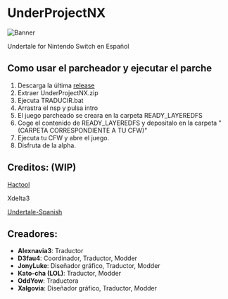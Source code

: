 # UnderProjectNX

![Banner](/assets/Banner.png)

Undertale for Nintendo Switch en Español

## Como usar el parcheador y ejecutar el parche
1. Descarga la última [release](https://github.com/UnderProject/UnderProjectNX/releases)
2. Extraer UnderProjectNX.zip
3. Ejecuta TRADUCIR.bat
4. Arrastra el nsp y pulsa intro
5. El juego parcheado se creara en la carpeta READY_LAYEREDFS
6. Coge el contenido de READY_LAYEREDFS y depositalo en la carpeta "(CARPETA CORRESPONDIENTE A TU CFW)"
7. Ejecuta tu CFW y abre el juego.
8. Disfruta de la alpha.


## Creditos: (WIP)
[Hactool](https://github.com/SciresM/hactool)

Xdelta3

[Undertale-Spanish](http://www.undertale-spanish.com/)

## Creadores:
* **Alexnavia3**: Traductor
* **D3fau4**: Coordinador, Traductor, Modder
* **JonyLuke**: Diseñador gráfico, Traductor, Modder
* **Kato-cha (LOL)**: Traductor, Modder
* **OddYow**: Traductora
* **Xalgovia**: Diseñador gráfico, Traductor, Modder
